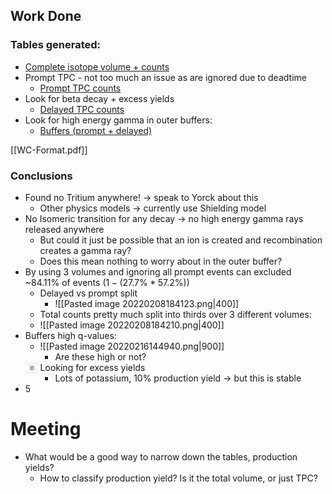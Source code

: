 ## Work Done
### Tables generated:
- [Complete isotope volume + counts](https://imgur.com/a/iUBAEtp)
- Prompt TPC - not too much an issue as are ignored due to deadtime
	- [Prompt TPC counts](https://imgur.com/a/u417TAB)
- Look for beta decay + excess yields
	- [Delayed TPC counts](https://imgur.com/a/nT14Bd2)
- Look for high energy gamma in outer buffers:
	- [Buffers (prompt + delayed)](https://imgur.com/a/mkr9Toa)

[[WC-Format.pdf]]


### Conclusions
- Found no Tritium anywhere! -> speak to Yorck about this
	- Other physics models -> currently use Shielding model
- No Isomeric transition for any decay -> no high energy gamma rays released anywhere
	- But could it just be possible that an ion is created and recombination creates a gamma ray?
	- Does this mean nothing to worry about in the outer buffer?
- By using 3 volumes and ignoring all prompt events can excluded ~84.11% of events ($1-(27.7\% * 57.2\%)$)
	- Delayed vs prompt split
		- ![[Pasted image 20220208184123.png|400]]
	- Total counts pretty much split into thirds over 3 different volumes:
	- ![[Pasted image 20220208184210.png|400]]
- Buffers high q-values:
	- ![[Pasted image 20220216144940.png|900]]
		- Are these high or not?
	- Looking for excess yields
		- Lots of potassium, 10% production yield -> but this is stable
- 5

# Meeting
- What would be a good way to narrow down the tables, production yields?
	- How to classify production yield? Is it the total volume, or just TPC?